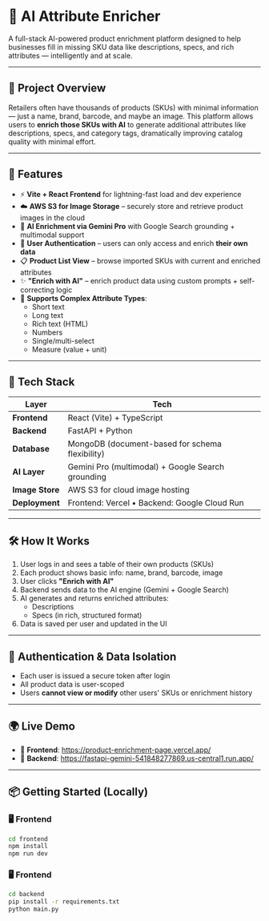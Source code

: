 # 🧠 AI Attribute Enricher

A full-stack AI-powered product enrichment platform designed to help businesses fill in missing SKU data like descriptions, specs, and rich attributes — intelligently and at scale.

---

## 📌 Project Overview

Retailers often have thousands of products (SKUs) with minimal information — just a name, brand, barcode, and maybe an image. This platform allows users to **enrich those SKUs with AI** to generate additional attributes like descriptions, specs, and category tags, dramatically improving catalog quality with minimal effort.

---

## 🚀 Features

- ⚡ **Vite + React Frontend** for lightning-fast load and dev experience
- ☁️ **AWS S3 for Image Storage** – securely store and retrieve product images in the cloud  
- 🧠 **AI Enrichment via Gemini Pro** with Google Search grounding + multimodal support  
- 🔐 **User Authentication** – users can only access and enrich **their own data**  
- 📋 **Product List View** – browse imported SKUs with current and enriched attributes  
- ✨ **"Enrich with AI"** – enrich product data using custom prompts + self-correcting logic  
- 📐 **Supports Complex Attribute Types**:
  - Short text
  - Long text
  - Rich text (HTML)
  - Numbers
  - Single/multi-select
  - Measure (value + unit)

---

## 🧰 Tech Stack

| Layer        | Tech                                      |
|--------------|-------------------------------------------|
| **Frontend** | React (Vite) + TypeScript                 |
| **Backend**  | FastAPI + Python                          |
| **Database** | MongoDB (document-based for schema flexibility) |
| **AI Layer** | Gemini Pro (multimodal) + Google Search grounding |
| **Image Store** | AWS S3 for cloud image hosting         |
| **Deployment** | Frontend: Vercel • Backend: Google Cloud Run |

---

## 🛠️ How It Works

1. User logs in and sees a table of their own products (SKUs)
2. Each product shows basic info: name, brand, barcode, image
3. User clicks **"Enrich with AI"**
4. Backend sends data to the AI engine (Gemini + Google Search)
5. AI generates and returns enriched attributes:
   - Descriptions
   - Specs (in rich, structured format)
6. Data is saved per user and updated in the UI

---

## 🔐 Authentication & Data Isolation

- Each user is issued a secure token after login
- All product data is user-scoped
- Users **cannot view or modify** other users' SKUs or enrichment history

---

## 🌍 Live Demo

- 🔗 **Frontend**: https://product-enrichment-page.vercel.app/  
- 🔗 **Backend**: https://fastapi-gemini-541848277869.us-central1.run.app/

---

## 📦 Getting Started (Locally)

### 🖥 Frontend

```bash
cd frontend
npm install
npm run dev
```

### 🖥 Frontend
```bash
cd backend
pip install -r requirements.txt
python main.py
```

